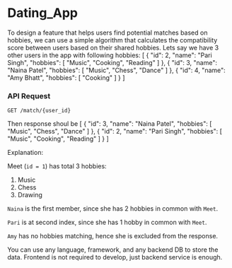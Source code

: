 # Dating_App
To design a feature that helps users find potential matches based on hobbies, we can use a simple algorithm that calculates the compatibility score between users based on their shared hobbies.
Lets say we have 3 other users in the app with following hobbies:
[
  {
    "id": 2,
    "name": "Pari Singh",
    "hobbies": [
      "Music",
      "Cooking",
      "Reading"
    ]
  },
  {
    "id": 3,
    "name": "Naina Patel",
    "hobbies": [
      "Music",
      "Chess",
      "Dance"
    ]
  },
{
    "id": 4,
    "name": "Amy Bhatt",
    "hobbies": [
      "Cooking"
    ]
  }
]
### API Request


`GET /match/{user_id}`

Then response shoul be
[
  {
    "id": 3,
    "name": "Naina Patel",
    "hobbies": [
      "Music",
      "Chess",
      "Dance"
    ]
  },
  {
    "id": 2,
    "name": "Pari Singh",
    "hobbies": [
      "Music",
      "Cooking",
      "Reading"
    ]
  }
]

Explanation:

Meet (`id = 1`) has total 3 hobbies:

1. Music
2. Chess
3. Drawing

`Naina` is the first member, since she has 2 hobbies in common with `Meet`.

`Pari` is at second index, since she has 1 hobby in common with `Meet`.

`Amy` has no hobbies matching, hence she is excluded from the response.

You can use any language, framework, and any backend DB to store the data. Frontend is not required to develop, just backend service is enough.



